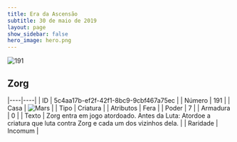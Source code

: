 ```yaml
---
title: Era da Ascensão
subtitle: 30 de maio de 2019
layout: page
show_sidebar: false
hero_image: hero.png
---
```


![191](https://cdn.keyforgegame.com/media/card_front/pt/435_191_MV94PQQQG52F_pt.png)

## Zorg

|----|----|
| ID | 5c4aa17b-ef2f-42f1-8bc9-9cbf467a75ec |
| Número | 191 |
| Casa | ![Mars](https://archonarcana.com/images/thumb/d/de/Mars.png/22px-Mars.png "Marte") |
| Tipo | Criatura |
| Atributos | Fera |
| Poder | 7 |
| Armadura | 0 |
| Texto | Zorg entra em jogo atordoado. Antes da Luta: Atordoe a criatura que luta contra Zorg e cada um dos vizinhos dela. |
| Raridade | Incomum |
